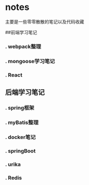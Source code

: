 # notes
主要是一些零零散散的笔记以及代码收藏

##前端学习笔记

### . webpack整理
### . mongoose学习笔记
### . React

## 后端学习笔记

### . spring框架
### . myBatis整理
### . docker笔记
### . springBoot
### . urika
### . Redis
